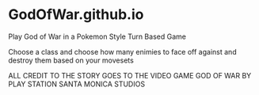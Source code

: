 # GodOfWar.github.io
Play God of War in a Pokemon Style Turn Based Game

Choose a class and choose how many enimies to face off against and destroy them based on your movesets

ALL CREDIT TO THE STORY GOES TO THE VIDEO GAME GOD OF WAR BY PLAY STATION SANTA MONICA STUDIOS
